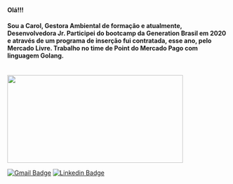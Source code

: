 #### Olá!!!
#### Sou a Carol, Gestora Ambiental de formação e atualmente, Desenvolvedora Jr. Participei do bootcamp da Generation Brasil em 2020 e através de um programa de inserção fui contratada, esse ano, pelo Mercado Livre. Trabalho no time de Point do Mercado Pago com linguagem Golang.

<br />

<img src="https://github-readme-stats.vercel.app/api/top-langs/?username=carolinemerces&layout=compact" width="400" height="200">
<p>


[![Gmail Badge](https://img.shields.io/badge/-Gmail-c14438?style=flat-square&logo=Gmail&logoColor=white&link=mailto:carolinedasmerces@gmail.com)](mailto:carolinedasmerces@gmail.com)
[![Linkedin Badge](https://img.shields.io/badge/-LinkedIn-blue?style=flat-square&logo=Linkedin&logoColor=white&link=https://www.linkedin.com/in/carolinedasmerces/)](https://www.linkedin.com/in/carolinedasmerces/) 




            
